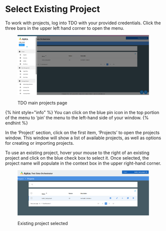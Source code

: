 # Select Existing Project

To work with projects, log into TDO with your provided credentials. Click the three bars in the upper left hand corner to open the menu.

<figure><img src="../../../../../.gitbook/assets/image.png" alt=""><figcaption><p>TDO main projects page</p></figcaption></figure>

{% hint style="info" %}
You can click on the blue pin icon in the top portion of the menu to ‘pin’ the menu to the left-hand side of your window.
{% endhint %}

In the ‘Project’ section, click on the first item, ‘Projects’ to open the projects window.  This window will show a list of available projects, as well as options for creating or importing projects.

To use an existing project, hover your mouse to the right of an existing project and click on the blue check box to select it.  Once selected, the project name will populate in the context box in the upper right-hand corner.

<figure><img src="../../../../../.gitbook/assets/image (1).png" alt=""><figcaption><p>Existing project selected</p></figcaption></figure>
